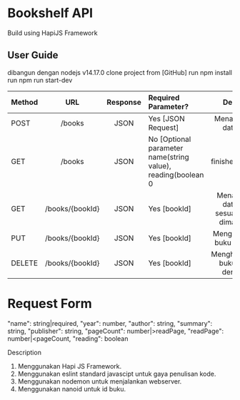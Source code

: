 # Bookshelf API
Build using HapiJS Framework

## User Guide
dibangun dengan nodejs v14.17.0
clone project from [GitHub]
run npm install
run npm run start-dev

| Method  |       URL        |   Response   | Required Parameter? |   Deskripsi   |
| ------- |:----------------:|:------------:|:--------------------|:-------------:|
|  POST   |  /books          | JSON         | Yes [JSON Request]  | Menambahkan data buku |
|  GET    |  /books          | JSON         | No [Optional parameter name(string value), reading(boolean 0|1), finished(boolean 0|1) ] | Manampilkan semua data buku, jika ada parameter maka akan mengembalikan nilai sesuai dengan data yang ada pada parameter |
|  GET    |  /books/{bookId} | JSON         | Yes [bookId]  | Menampilkan data buku sesuai id yang dimasukkan |
|  PUT    |  /books/{bookId} | JSON         | Yes [bookId]  | Mengubah data buku sesuai `id` |
|  DELETE |  /books/{bookId} | JSON         | Yes [bookId]  | Menghapus data buku sesuai dengan `id` |

# Request Form
"name": string|required,
"year": number,
"author": string,
"summary": string,
"publisher": string,
"pageCount": number|>readPage,
"readPage": number|<pageCount,
"reading": boolean

Description
1. Menggunakan Hapi JS Framework.
2. Menggunakan eslint standard javascipt untuk gaya penulisan kode.
3. Menggunakan nodemon untuk menjalankan webserver.
4. Menggunakan nanoid untuk id buku.

